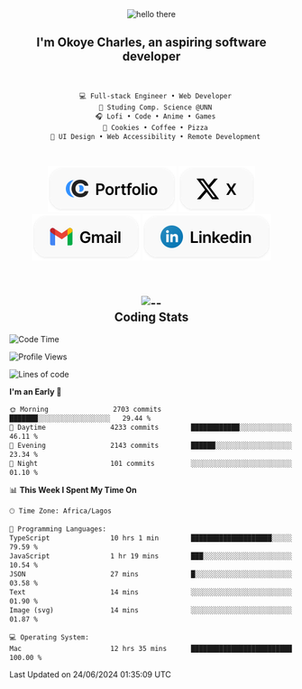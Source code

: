 <div align="center">
  
  <img src="https://readme-typing-svg.demolab.com?font=Fira+Code&weight=600&size=24&duration=4000&pause=300&color=3291FF&center=true&vCenter=true&random=false&width=300&height=24&lines=Hey+There;Hola;Namaste;Aloha;Bonjour;Konnichiwa" alt="hello there" height="36" width="300" />
  <h2>I'm <strong>Okoye Charles</strong>, an aspiring software developer</h2>
  
</div>

<br/>

<div align="center">
  
  ```
    💻 Full-stack Engineer • Web Developer
    💼 Studing Comp. Science @UNN
    🎧 Lofi • Code • Anime • Games
    🍪 Cookies • Coffee • Pizza
    📖 UI Design • Web Accessibility • Remote Development
  ```

</div>

<br/>

<div align="center">

  [![portfolio](./assets/badge-portfolio.svg)](https://okoyecharles.com)
  [![X](./assets/badge-x.svg)](https://x.com/okoyecharlesk)
  [![mail](./assets/badge-mail.svg)](mailto:okoyecharles509@gmail.com)
  [![linkedin](./assets/badge-linkedin.svg)](https://linkedin.com/in/okoyecharles)
  
</div>

<br/>



<div align="center">

  <h2>
    <img src="https://media.giphy.com/media/UVG0BN8TOMKkPOJS6e/giphy.gif?cid=790b7611dhvp8dydhh4r22mjr73owy4d5zzlo7s5zyk60w8s&ep=v1_stickers_search&rid=giphy.gif&ct=s" alt="--" height="50" width="50" />
    <br/>
    Coding Stats
  </h2>
  
</div>

<!--START_SECTION:waka-->
![Code Time](http://img.shields.io/badge/Code%20Time-167%20hrs%2029%20mins-blue)

![Profile Views](http://img.shields.io/badge/Profile%20Views-13-blue)

![Lines of code](https://img.shields.io/badge/From%20Hello%20World%20I%27ve%20Written-7.5%20million%20lines%20of%20code-blue)

**I'm an Early 🐤** 

```text
🌞 Morning                2703 commits        ███████░░░░░░░░░░░░░░░░░░   29.44 % 
🌆 Daytime                4233 commits        ████████████░░░░░░░░░░░░░   46.11 % 
🌃 Evening                2143 commits        ██████░░░░░░░░░░░░░░░░░░░   23.34 % 
🌙 Night                  101 commits         ░░░░░░░░░░░░░░░░░░░░░░░░░   01.10 % 
```


📊 **This Week I Spent My Time On** 

```text
🕑︎ Time Zone: Africa/Lagos

💬 Programming Languages: 
TypeScript               10 hrs 1 min        ████████████████████░░░░░   79.59 % 
JavaScript               1 hr 19 mins        ███░░░░░░░░░░░░░░░░░░░░░░   10.54 % 
JSON                     27 mins             █░░░░░░░░░░░░░░░░░░░░░░░░   03.58 % 
Text                     14 mins             ░░░░░░░░░░░░░░░░░░░░░░░░░   01.90 % 
Image (svg)              14 mins             ░░░░░░░░░░░░░░░░░░░░░░░░░   01.87 % 

💻 Operating System: 
Mac                      12 hrs 35 mins      █████████████████████████   100.00 % 
```


 Last Updated on 24/06/2024 01:35:09 UTC
<!--END_SECTION:waka-->
